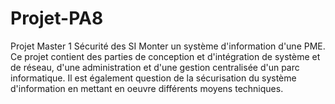 # Projet-PA8
Projet Master 1 Sécurité des SI
Monter un système d'information d'une PME. Ce projet contient des parties de conception et d'intégration de système et de réseau, d'une administration et d'une gestion centralisée d'un parc informatique. Il est également question de la sécurisation du système d'information en mettant en oeuvre différents moyens techniques.
